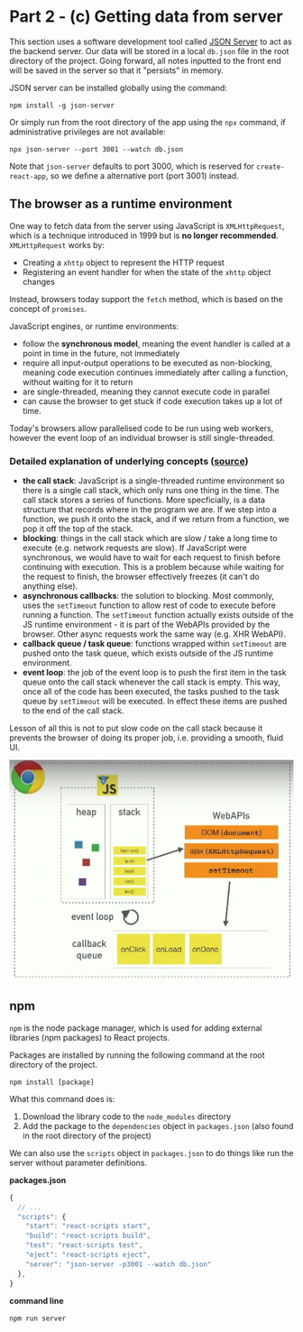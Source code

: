 # Part 2 - (c) Getting data from server

This section uses a software development tool called [JSON Server](https://github.com/typicode/json-server) to act as the backend server. Our data will be stored in a local `db.json` file in the root directory of the project. Going forward, all notes inputted to the front end will be saved in the server so that it "persists" in memory.

JSON server can be installed globally using the command:

```
npm install -g json-server
```

Or simply run from the root directory of the app using the `npx` command, if administrative privileges are not available:

```
npx json-server --port 3001 --watch db.json
```

Note that `json-server` defaults to port 3000, which is reserved for `create-react-app`, so we define a alternative port (port 3001) instead.

## The browser as a runtime environment

One way to fetch data from the server using JavaScript is `XMLHttpRequest`, which is a technique introduced in 1999 but is **no longer recommended**. `XMLHttpRequest` works by:

 - Creating a `xhttp` object to represent the HTTP request
 - Registering an event handler for when the state of the `xhttp` object changes

Instead, browsers today support the `fetch` method, which is based on the concept of `promises`. 

JavaScript engines, or runtime environments:

 - follow the **synchronous model**, meaning the event handler is called at a point in time in the future, not immediately
 - require all input-output operations to be executed as non-blocking, meaning code execution continues immediately after calling a function, without waiting for it to return
 - are single-threaded, meaning they cannot execute code in parallel
 - can cause the browser to get stuck if code execution takes up a lot of time.

Today's browsers allow parallelised code to be run using web workers, however the event loop of an individual browser is still single-threaded. 

### Detailed explanation of underlying concepts ([source](https://www.youtube.com/watch?v=8aGhZQkoFbQ))

- **the call stack**: JavaScript is a single-threaded runtime environment so there is a single call stack, which only runs one thing in the time. The call stack stores a series of functions. More specficially, is a data structure that records where in the program we are. If we step into a function, we push it onto the stack, and if we return from a function, we pop it off the top of the stack. 
- **blocking**: things in the call stack which are slow / take a long time to execute (e.g. network requests are slow). If JavaScript were synchronous, we would have to wait for each request to finish before continuing with execution. This is a problem because while waiting for the request to finish, the browser effectively freezes (it can't do anything else).
- **asynchronous callbacks**: the solution to blocking. Most commonly, uses the `setTimeout` function to allow rest of code to execute before running a function. The `setTimeout` function actually exists outside of the JS runtime environment - it is part of the WebAPIs provided by the browser. Other async requests work the same way (e.g. XHR WebAPI).
- **callback queue / task queue**: functions wrapped within `setTimeout` are pushed onto the task queue, which exists outside of the JS runtime environment. 
- **event loop**: the job of the event loop is to push the first item in the task queue onto the call stack whenever the call stack is empty. This way, once all of the code has been executed, the tasks pushed to the task queue by `setTimeout` will be executed. In effect these items are pushed to the end of the call stack. 

Lesson of all this is not to put slow code on the call stack because it prevents the browser of doing its proper job, i.e. providing a smooth, fluid UI.

![](runtime_env.png)

## npm

`npm` is the node package manager, which is used for adding external libraries (npm packages) to React projects. 

Packages are installed by running the following command at the root directory of the project.

```
npm install [package]
```

What this command does is:

 1. Download the library code to the `node_modules` directory
 2. Add the package to the `dependencies` object in `packages.json` (also found in the root directory of the project)

We can also use the `scripts` object in `packages.json` to do things like run the server without parameter definitions. 

**packages.json**
```javascript
{
  // ... 
  "scripts": {
    "start": "react-scripts start",
    "build": "react-scripts build",
    "test": "react-scripts test",
    "eject": "react-scripts eject",
    "server": "json-server -p3001 --watch db.json"
  },
}
```

**command line**
```
npm run server
```


